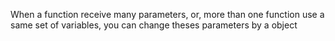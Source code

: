 When a function receive many parameters, or, more than one function use a same set of variables, you can change theses parameters by a object